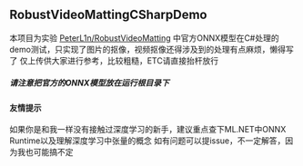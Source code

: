 ## RobustVideoMattingCSharpDemo
本项目为实验 [PeterL1n/RobustVideoMatting](https://github.com/PeterL1n/RobustVideoMatting) 中官方ONNX模型在C#处理的demo测试，只实现了图片的抠像，视频抠像还得涉及到的处理有点麻烦，懒得写了
仅上传供大家进行参考，比较粗糙，ETC请直接抬杆放行

##### 请注意把官方的ONNX模型放在运行根目录下

#### 友情提示
如果你是和我一样没有接触过深度学习的新手，建议重点查下ML.NET中ONNX Runtime以及理解深度学习中张量的概念
如有问题可以提issue，不一定解答，因为我也可能搞不定
